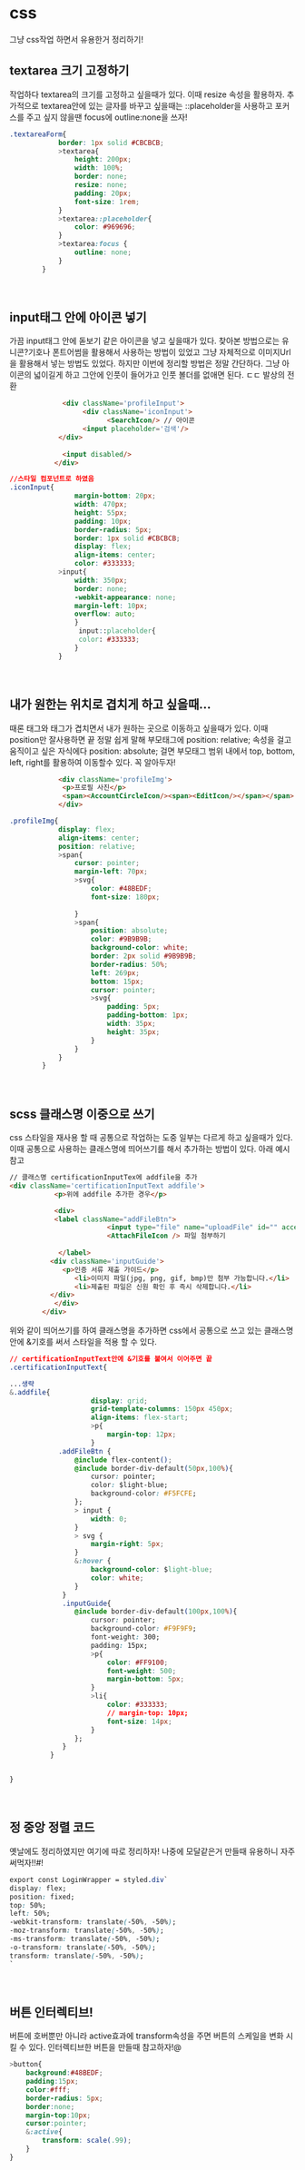 # css

그냥 css작업 하면서 유용한거 정리하기!

## textarea 크기 고정하기

작업하다 textarea의 크기를 고정하고 싶을때가 있다. 이때 resize 속성을 활용하자. 추가적으로 textarea안에 있는 글자를 바꾸고 싶을때는 
::placeholder을 사용하고 포커스를 주고 싶지 않을땐 focus에 outline:none을 쓰자!

```css
.textareaForm{
            border: 1px solid #CBCBCB;
            >textarea{
                height: 200px;
                width: 100%;
                border: none;
                resize: none;
                padding: 20px;
                font-size: 1rem;
            }
            >textarea::placeholder{
                color: #969696;
            }
            >textarea:focus {
                outline: none;
            }
        }
```

<br />

## input태그 안에 아이콘 넣기

가끔 input태그 안에 돋보기 같은 아이콘을 넣고 싶을때가 있다. 찾아본 방법으로는 유니콘?기호나 폰트어썸을 활용해서 사용하는 방법이 있었고 그냥 자체적으로 이미지Url을 활용해서 넣는 
방법도 있었다. 하지만 이번에 정리할 방법은 정말 간단하다. 그냥 아이콘의 넓이길게 하고 그안에 인풋이 들어가고 인풋 볼더를 없애면 된다. ㄷㄷ 발상의 전환

```html
             <div className='profileInput'>
                  <div className='iconInput'>
                        <SearchIcon/> // 아이콘
                  <input placeholder='검색'/>
            </div>
                 
             <input disabled/>
           </div>

```

```css
//스타일 컴포넌트로 하였음
.iconInput{
                margin-bottom: 20px;
                width: 470px;
                height: 55px;
                padding: 10px;
                border-radius: 5px;
                border: 1px solid #CBCBCB;
                display: flex;
                align-items: center;
                color: #333333;
            >input{
                width: 350px;
                border: none;
                -webkit-appearance: none;
                margin-left: 10px;
                overflow: auto; 
                }
                 input::placeholder{
                 color: #333333;
                }
            }
```

<br />

## 내가 원한는 위치로 겹치게 하고 싶을때...

때론 태그와 태그가 겹치면서 내가 원하는 곳으로 이동하고 싶을때가 있다. 이때 position만 잘사용하면 끝
정말 쉽게 말해 부모태그에 position: relative; 속성을 걸고 움직이고 싶은 자식에다 position: absolute; 걸면 부모태그 범위 내에서 top, bottom, left, right를 활용하여 이동할수 있다. 꼭 알아두자!



```html
            <div className='profileImg'>
             <p>프로필 사진</p>
             <span><AccountCircleIcon/><span><EditIcon/></span></span>
            </div>
```


```css
.profileImg{
            display: flex;
            align-items: center;
            position: relative;
            >span{
                cursor: pointer;
                margin-left: 70px;
                >svg{
                    color: #48BEDF;
                    font-size: 180px;
                    
                }
                >span{
                    position: absolute;
                    color: #9B9B9B;
                    background-color: white;
                    border: 2px solid #9B9B9B;
                    border-radius: 50%;
                    left: 269px;
                    bottom: 15px;
                    cursor: pointer;
                    >svg{
                        padding: 5px;
                        padding-bottom: 1px;
                        width: 35px;
                        height: 35px;
                    }
                }
            }
        }
```

<br />

## scss 클래스명 이중으로 쓰기

css 스타일을 재사용 할 때 공통으로 작업하는 도중 일부는 다르게 하고 싶을때가 있다. 이때 공통으로 사용하는 클래스명에 띄어쓰기를 해서 추가하는 방법이 있다.
아래 예시 참고

```html
// 클래스명 certificationInputTex에 addfile을 추가
<div className='certificationInputText addfile'>
           <p>위에 addfile 추가한 경우</p>

           <div>
           <label className="addFileBtn">
                        <input type="file" name="uploadFile" id="" accept=".pdf" />
                        <AttachFileIcon /> 파일 첨부하기
           
            </label>
          <div className='inputGuide'>
             <p>인증 서류 제출 가이드</p>
                <li>이미지 파일(jpg, png, gif, bmp)만 첨부 가능합니다.</li>
                <li>제출된 파일은 신원 확인 후 즉시 삭제합니다.</li>
          </div>
           </div>
        </div>
```

위와 같이 띄어쓰기를 하여 클래스명을 추가하면 css에서 공통으로 쓰고 있는 클래스명 안에 &기호를 써서 스타일을 적용 할 수 있다. 

```css
// certificationInputText안에 &기호를 붙여서 이어주면 끝
.certificationInputText{

...생략
&.addfile{
                    display: grid;
                    grid-template-columns: 150px 450px;
                    align-items: flex-start;
                    >p{
                        margin-top: 12px;
                    }
            .addFileBtn {
                @include flex-content();
                @include border-div-default(50px,100%){
                    cursor: pointer;
                    color: $light-blue;
                    background-color: #F5FCFE;
                };
                > input {
                    width: 0;
                }
                > svg {
                    margin-right: 5px;
                }
                &:hover {
                    background-color: $light-blue;
                    color: white;
                }
             }
             .inputGuide{
                @include border-div-default(100px,100%){
                    cursor: pointer;
                    background-color: #F9F9F9;
                    font-weight: 300;
                    padding: 15px;
                    >p{
                        color: #FF9100;
                        font-weight: 500;
                        margin-bottom: 5px;
                    }
                    >li{
                        color: #333333;
                        // margin-top: 10px;
                        font-size: 14px;
                    }
                };
             }
          }


}
```

<br />

## 정 중앙 정렬 코드

옛날에도 정리하였지만 여기에 따로 정리하자! 나중에 모달같은거 만들때 유용하니 자주 써먹자!!#!

```css
export const LoginWrapper = styled.div`
display: flex;
position: fixed;
top: 50%;
left: 50%;
-webkit-transform: translate(-50%, -50%);
-moz-transform: translate(-50%, -50%);
-ms-transform: translate(-50%, -50%);
-o-transform: translate(-50%, -50%);
transform: translate(-50%, -50%);
`
```

<br />

## 버튼 인터렉티브!

버튼에 호버뿐만 아니라 active효과에 transform속성을 주면 버튼의 스케일을 변화 시킬 수 있다. 인터렉티브한 버튼을 만들때 참고하자!@

```css
>button{
    background:#48BEDF;
    padding:15px;
    color:#fff;
    border-radius: 5px;
    border:none;
    margin-top:10px;
    cursor:pointer;
    &:active{
        transform: scale(.99);
    }
}
```





